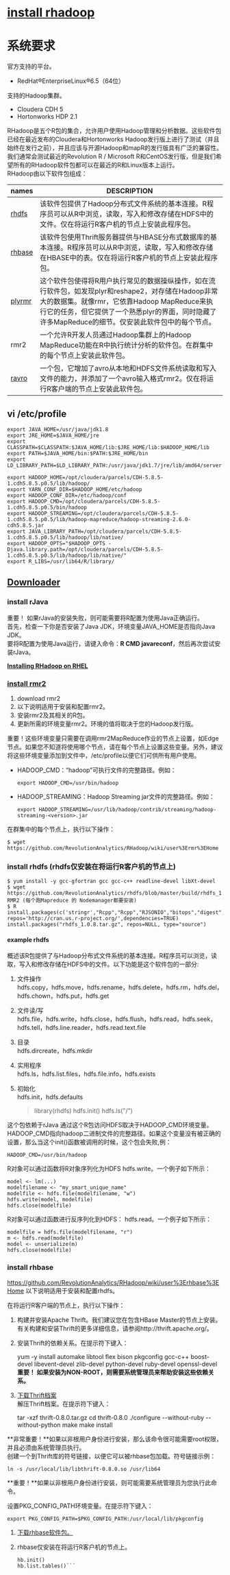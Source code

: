 # [install rhadoop](https://github.com/RevolutionAnalytics/RHadoop/wiki)
# 系统要求

官方支持的平台。<br>

- RedHat®EnterpriseLinux®6.5（64位）

支持的Hadoop集群。<br>

- Cloudera CDH 5
- Hortonworks HDP 2.1    

RHadoop是五个R包的集合，允许用户使用Hadoop管理和分析数据。这些软件包已经在最近发布的Cloudera和Hortonworks Hadoop发行版上进行了测试（并且始终在发行之前），并且应该与开源Hadoop和mapR的发行版具有广泛的兼容性。我们通常会测试最近的Revolution R / Microsoft R和CentOS发行版，但是我们希望所有的RHadoop软件包都可以在最近的R和Linux版本上运行。<br>
RHadoop由以下软件包组成：<br>

|names|DESCRIPTION|
|----------|-----------|
|[rhdfs](https://github.com/RevolutionAnalytics/RHadoop/wiki/user%3Erhdfs%3EHome)	|该软件包提供了Hadoop分布式文件系统的基本连接。R程序员可以从R中浏览，读取，写入和修改存储在HDFS中的文件。仅在将运行R客户机的节点上安装此程序包。|
|[rhbase](https://github.com/RevolutionAnalytics/RHadoop/wiki/user%3Erhbase%3EHome)	|该软件包使用Thrift服务器提供与HBASE分布式数据库的基本连接。R程序员可以从R中浏览，读取，写入和修改存储在HBASE中的表。仅在将运行R客户机的节点上安装此程序包。|
|[plyrmr](https://github.com/RevolutionAnalytics/RHadoop/wiki/user%3Eplyrmr%3EHome)	|这个软件包使得将R用户执行常见的数据操纵操作，如在流行软件包，如发现plyr和reshape2，对存储在Hadoop非常大的数据集。就像rmr，它依靠Hadoop MapReduce来执行它的任务，但它提供了一个熟悉plyr的界面，同时隐藏了许多MapReduce的细节。仅安装此软件包中的每个节点。|
|rmr2	|一个允许R开发人员通过Hadoop集群上的Hadoop MapReduce功能在R中执行统计分析的软件包。在群集中的每个节点上安装此软件包。|
|[ravro](https://github.com/RevolutionAnalytics/RHadoop/wiki/user%3Eravro%3EHome)|一个包，它增加了avro从本地和HDFS文件系统读取和写入文件的能力，并添加了一个avro输入格式rmr2。仅在将运行R客户端的节点上安装此软件包。|


## vi /etc/profile 
 
	export JAVA_HOME=/usr/java/jdk1.8
	export JRE_HOME=$JAVA_HOME/jre
	export CLASSPATH=$CLASSPATH:$JAVA_HOME/lib:$JRE_HOME/lib:$HADOOP_HOME/lib
	export PATH=$JAVA_HOME/bin:$PATH:$JRE_HOME/bin
	export LD_LIBRARY_PATH=$LD_LIBRARY_PATH:/usr/java/jdk1.7/jre/lib/amd64/server
	
	export HADOOP_HOME=/opt/cloudera/parcels/CDH-5.8.5-1.cdh5.8.5.p0.5/lib/hadoop/
	export YARN_CONF_DIR=$HADOOP_HOME/etc/hadoop
	export HADOOP_CONF_DIR=/etc/hadoop/conf
	export HADOOP_CMD=/opt/cloudera/parcels/CDH-5.8.5-1.cdh5.8.5.p0.5/bin/hadoop
	export HADOOP_STREAMING=/opt/cloudera/parcels/CDH-5.8.5-1.cdh5.8.5.p0.5/lib/hadoop-mapreduce/hadoop-streaming-2.6.0-cdh5.8.5.jar
	export JAVA_LIBRARY_PATH=/opt/cloudera/parcels/CDH-5.8.5-1.cdh5.8.5.p0.5/lib/hadoop/lib/native/
	export HADOOP_OPTS="$HADOOP_OPTS -Djava.library.path=/opt/cloudera/parcels/CDH-5.8.5-1.cdh5.8.5.p0.5/lib/hadoop/lib/native/"
	export R_LIBS=/usr/lib64/R/library/
## [Downloader](https://github.com/RevolutionAnalytics/RHadoop/wiki/Downloads)

### install rJava
重要！ 如果rJava的安装失败，则可能需要将R配置为使用Java正确运行。<br>首先，检查一下你是否安装了Java JDK，环境变量JAVA_HOME是否指向Java JDK。<br>要将R配置为使用Java运行，请键入命令：**R CMD javareconf**，然后再次尝试安装rJava。

**[Installing RHadoop on RHEL](https://github.com/RevolutionAnalytics/RHadoop/wiki/Installing-RHadoop-on-RHEL)**
### [install rmr2](https://github.com/RevolutionAnalytics/rmr2/releases/download/3.3.1/rmr2_3.3.1.tar.gz)
1. download rmr2
2. 以下说明适用于安装和配置rmr2。
3. 安装rmr2及其相关的R包。
4. 更新所需的环境变量rmr2。环境的值将取决于您的Hadoop发行版。

重要！这些环境变量只需要在调用rmr2MapReduce作业的节点上设置，如Edge节点。如果您不知道将使用哪个节点，请在每个节点上设置这些变量。另外，建议将这些环境变量添加到文件中，/etc/profile以便它们可供所有用户使用。

- HADOOP_CMD：“hadoop”可执行文件的完整路径。例如：

    `export HADOOP_CMD=/usr/bin/hadoop`

- HADOOP_STREAMING：Hadoop Streaming jar文件的完整路径。例如：

	`export HADOOP_STREAMING=/usr/lib/hadoop/contrib/streaming/hadoop-streaming-<version>.jar`

在群集中的每个节点上，执行以下操作：

	$ wget https://github.com/RevolutionAnalytics/RHadoop/wiki/user%3Ermr%3EHome

### install rhdfs (rhdfs仅安装在将运行R客户机的节点上)
	$ yum install -y gcc-gfortran gcc gcc-c++ readline-devel libXt-devel
    $ wget https://github.com/RevolutionAnalytics/rhdfs/blob/master/build/rhdfs_1.0.8.tar.gz
	RMR2 (每个跑Mapreduce 的 Nodemanager都要安装)
	$ R
	install.packages(c('stringr',"Rcpp","Rcpp","RJSONIO","bitops","digest","functional","plyr","reshape2","caTools"),
	repos='http://cran.us.r-project.org/',dependencies=TRUE)
    install.packages("rhdfs_1.0.8.tar.gz", repos=NULL, type="source")

#### example rhdfs
概述该R包提供了与Hadoop分布式文件系统的基本连接。R程序员可以浏览，读取，写入和修改存储在HDFS中的文件。以下功能是这个软件包的一部分:<br>
1. 文件操作<br>
hdfs.copy，hdfs.move，hdfs.rename，hdfs.delete，hdfs.rm，hdfs.del，hdfs.chown，hdfs.put，hdfs.get<br>
2. 文件读/写<br>
hdfs.file，hdfs.write，hdfs.close，hdfs.flush，hdfs.read，hdfs.seek，hdfs.tell，hdfs.line.reader，hdfs.read.text.file<br>
3. 目录<br>
hdfs.dircreate，hdfs.mkdir<br>
4. 实用程序<br>
hdfs.ls，hdfs.list.files，hdfs.file.info，hdfs.exists<br>
5. 初始化<br>
hdfs.init，hdfs.defaults<br>

    > library(rhdfs)
    > hdfs.init()
    > hdfs.ls("/")

这个包依赖于rJava
通过这个R包访问HDFS取决于HADOOP_CMD环境变量。HADOOP_CMD指向hadoop二进制文件的完整路径。如果这个变量没有被正确的设置，那么当这个init()函数被调用的时候，这个包会失败,例：

 	HADOOP_CMD=/usr/bin/hadoop

R对象可以通过函数将R对象序列化为HDFS hdfs.write。一个例子如下所示：
    
    model <- lm(...)
    modelfilename <- "my_smart_unique_name"
    modelfile <- hdfs.file(modelfilename, "w")
    hdfs.write(model, modelfile)
    hdfs.close(modelfile)
R对象可以通过函数进行反序列化到HDFS： hdfs.read。一个例子如下所示：

    modelfile = hdfs.file(modelfilename, "r")
    m <- hdfs.read(modelfile)
    model <- unserialize(m)
    hdfs.close(modelfile)

### install rhbase
https://github.com/RevolutionAnalytics/RHadoop/wiki/user%3Erhbase%3EHome
以下说明适用于安装和配置rhdfs。

在将运行R客户端的节点上，执行以下操作：<br>
1. 构建并安装Apache Thrift。我们建议您在包含HBase Master的节点上安装。有关构建和安装Thrift的更多详细信息，请参阅http://thrift.apache.org/。<br> 
2. 安装Thrift的依赖关系。在提示符下键入：

    yum -y install automake libtool flex bison pkgconfig gcc-c++ boost-devel libevent-devel zlib-devel python-devel ruby-devel openssl-devel
**重要！ 如果安装为NON-ROOT，则需要系统管理员来帮助安装这些依赖关系。**<br>

3. [下载Thrift档案](http://archive.apache.org/dist/thrift/0.8.0/thrift-0.8.0.tar.gz)<br>
解压Thrift档案。在提示符下键入：<br>

	tar -xzf thrift-0.8.0.tar.gz
	cd thrift-0.8.0
	./configure --without-ruby --without-python
	make
	make install

**非常重要！**如果以非根用户身份进行安装，那么该命令很可能需要root权限，并且必须由系统管理员执行。<br>
创建一个到Thrift库的符号链接，以便它可以被rhbase包加载。符号链接示例：<br>

    ln -s /usr/local/lib/libthrift-0.8.0.so /usr/lib64
**重要！**如果以非根用户身份进行安装，则可能需要系统管理员为您执行此命令。

设置PKG_CONFIG_PATH环境变量。在提示符下键入：
    
    export PKG_CONFIG_PATH=$PKG_CONFIG_PATH:/usr/local/lib/pkgconfig

1. [下载rhbase软件包。](https://github.com/RevolutionAnalytics/RHadoop/wiki/Downloads)
2. rhbase仅安装在将运行R客户机的节点上。

    ```library(rhbase)
    hb.init()
    hb.list.tables()```